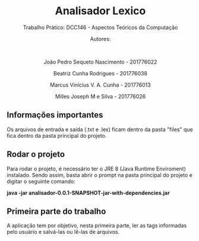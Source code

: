 <h1 align="center">Analisador Lexico</h1>

<p align="center">Trabalho Prático: DCC146 - Aspectos Teóricos da Computação</p>
<p align="center"> Autores: </p>
<br> 
<p align="center">João Pedro Sequeto Nascimento - 201776022</p>
<p align="center">Beatriz Cunha Rodrigues - 201776038</p>
<p align="center">Marcus Vinícius V. A. Cunha - 201776013</p>
<p align="center"> Milles Joseph M e Silva - 201776026</p>

## Informações importantes
<p>Os arquivos de entrada e saída (.txt e .lex) ficam dentro da pasta "files" que fica dentro da pasta principal do projeto.</p>

## Rodar o projeto

<p>Para rodar o projeto, é necessário ter o JRE 8 (Java Runtime Enviroment) instalado. Sendo assim, basta abrir o prompt na pasta principal do projeto e digitar o seguinte comando:</p>
<b>java -jar analisador-0.0.1-SNAPSHOT-jar-with-dependencies.jar</b>

## Primeira parte do trabalho
<p>A aplicação tem por objetivo, nesta primeira parte, ler as tags informadas pelo usuário e salvá-las ou lê-las de arquivos.</p>